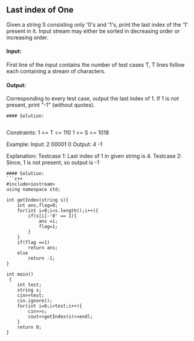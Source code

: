 ##  Last index of One 
Given a string S consisting only '0's and '1's,  print the last index of the '1' present in it. Input stream may either be sorted in decreasing order or increasing order.

#### Input:
First line of the input contains the number of test cases T, T lines follow each containing a stream of characters.

#### Output:
Corresponding to every test case, output the last index of 1. If 1 is not present, print "-1" (without quotes).
```
#### Solution:


```
Constraints:
1 <= T <= 110
1 <= S <= 1018

Example:
Input:
2
00001
0
Output:
4
-1

Explanation:
Testcase 1: Last index of  1 in given string is 4.
Testcase 2: Since, 1 is not present, so output is -1
```
#### Solution:
```c++
#include<iostream>
using namespace std;

int getIndex(string s){
    int ans,flag=0;
    for(int i=0;i<s.length();i++){
        if(s[i]-'0' == 1){
            ans =i;
            flag=1;
        }
    }
    if(flag ==1)
        return ans;
    else
        return -1;
}

int main()
 {
	int test;
	string s;
	cin>>test;
	cin.ignore();
	for(int i=0;i<test;i++){
	    cin>>s;
	    cout<<getIndex(s)<<endl;
	}
	return 0;
}
```
